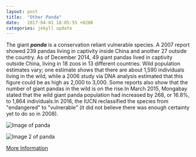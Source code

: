 ```yaml
---
layout: post
title:  "Other Panda"
date:   2017-04-01 18:05:55 +0200
categories: jekyll update
---
```

The giant ***panda*** is a conservation reliant vulnerable species. A 2007 report showed 239 pandas living in captivity inside China and another 27 outside the country. As of December 2014, 49 giant pandas lived in captivity outside China, living in 18 zoos in 13 different countries. Wild population estimates vary; one estimate shows that there are about 1,590 individuals living in the wild, while a 2006 study via DNA analysis estimated that this figure could be as high as 2,000 to 3,000. Some reports also show that the number of giant pandas in the wild is on the rise.In March 2015, Mongabay stated that the wild giant panda population had increased by 268, or 16.8%, to 1,864 individuals.In 2016, the IUCN reclassified the species from "endangered" to "vulnerable" (it did not believe there was enough certainty yet to do so in 2008).

![Image of panda](https://upload.wikimedia.org/wikipedia/commons/8/8d/Lightmatter_panda.jpg)

![Image 2 of panda](https://upload.wikimedia.org/wikipedia/commons/thumb/0/0f/Grosser_Panda.JPG/1024px-Grosser_Panda.JPG)

[More Information][panda]

[panda]: https://es.wikipedia.org/wiki/Ailuropoda_melanoleuca
